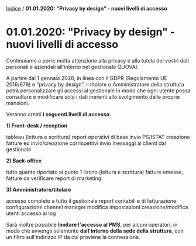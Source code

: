  [Indice](index.html) / **01.01.2020: "Privacy by design" - nuovi livelli di accesso**

# 01.01.2020: "Privacy by design" - nuovi livelli di accesso

 Continuiamo a porre molta attenzione alla privacy e alla tutela dei vostri dati personali e aziendali all'interno nel gestionale QUOVAI.

A partire dal 1 gennaio 2020, in linea con il GDPR (Regolamento UE 2016/679) e “privacy by design”, il titolare o Amministratore della struttura potrà personalizzare gli accessi al gestionale in modo che ogni utente possa consultare e modificare solo i dati inerenti allo svolgimento delle proprie mansioni.

Veranno creati **i seguenti livelli di accesso**:

**1) Front-desk / reception**

tableau (lettura e scrittura)
 report operativi di base
 invio PS/ISTAT
 creazione fatture ed invio/creazione corrispettivi
 invio messaggi ai clienti dal gestionale

**2) Back-office**

tutto quanto riportato al punto 1
 listino (lettura e scrittura)
 fatture emesse, fatture da verificare
 report di marketing

**3) Amministratore/titolare**

accesso completo a tutto il gestionale
 report contabili e di fatturazione
 configurazione channel manager
 modifica impostazioni
 creazione/modifica utenti
 accesso ai log

Sarà inoltre possibile **limitare l'accesso al PMS**, per alcuni operatori, in modo che avvenga solamente **dall'interno della sede della struttura**, con un filtro sull'indirizzo IP da cui proviene la connessione.

